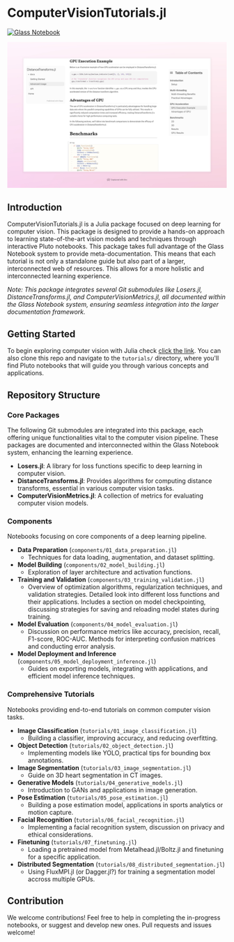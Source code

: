 # ComputerVisionTutorials.jl
[![Glass Notebook](https://img.shields.io/badge/Docs-Glass%20Notebook-aquamarine.svg)](https://glassnotebook.io/r/DxnIPJnIqpEqiQnJgqiBP/index.jl)

![ComputerVisionTutorials.jl Screenshot](/assets/screenshot.jpeg)

## Introduction
ComputerVisionTutorials.jl is a Julia package focused on deep learning for computer vision. This package is designed to provide a hands-on approach to learning state-of-the-art vision models and techniques through interactive Pluto notebooks. This package takes full advantage of the Glass Notebook system to provide meta-documentation. This means that each tutorial is not only a standalone guide but also part of a larger, interconnected web of resources. This allows for a more holistic and interconnected learning experience.

*Note: This package integrates several Git submodules like Losers.jl, DistanceTransforms.jl, and ComputerVisionMetrics.jl, all documented within the Glass Notebook system, ensuring seamless integration into the larger documentation framework.*

## Getting Started
To begin exploring computer vision with Julia check [click the link](https://glassnotebook.io/r/DxnIPJnIqpEqiQnJgqiBP/index.jl). You can also clone this repo and navigate to the `tutorials/` directory, where you'll find Pluto notebooks that will guide you through various concepts and applications.

## Repository Structure
### Core Packages
The following Git submodules are integrated into this package, each offering unique functionalities vital to the computer vision pipeline. These packages are documented and interconnected within the Glass Notebook system, enhancing the learning experience.

- **Losers.jl**: A library for loss functions specific to deep learning in computer vision.
- **DistanceTransforms.jl**: Provides algorithms for computing distance transforms, essential in various computer vision tasks.
- **ComputerVisionMetrics.jl**: A collection of metrics for evaluating computer vision models.

### Components
Notebooks focusing on core components of a deep learning pipeline.

- **Data Preparation** (`components/01_data_preparation.jl`)
  - Techniques for data loading, augmentation, and dataset splitting.
- **Model Building** (`components/02_model_building.jl`)
  - Exploration of layer architecture and activation functions.
- **Training and Validation** (`components/03_training_validation.jl`)
  - Overview of optimization algorithms, regularization techniques, and validation strategies. Detailed look into different loss functions and their applications. Includes a section on model checkpointing, discussing strategies for saving and reloading model states during training.
- **Model Evaluation** (`components/04_model_evaluation.jl`)
  - Discussion on performance metrics like accuracy, precision, recall, F1-score, ROC-AUC. Methods for interpreting confusion matrices and conducting error analysis.
- **Model Deployment and Inference** (`components/05_model_deployment_inference.jl`)
  - Guides on exporting models, integrating with applications, and efficient model inference techniques.

### Comprehensive Tutorials
Notebooks providing end-to-end tutorials on common computer vision tasks.

- **Image Classification** (`tutorials/01_image_classification.jl`)
  - Building a classifier, improving accuracy, and reducing overfitting.
- **Object Detection** (`tutorials/02_object_detection.jl`)
  - Implementing models like YOLO, practical tips for bounding box annotations.
- **Image Segmentation** (`tutorials/03_image_segmentation.jl`)
  - Guide on 3D heart segmentation in CT images.
- **Generative Models** (`tutorials/04_generative_models.jl`)
  - Introduction to GANs and applications in image generation.
- **Pose Estimation** (`tutorials/05_pose_estimation.jl`)
  - Building a pose estimation model, applications in sports analytics or motion capture.
- **Facial Recognition** (`tutorials/06_facial_recognition.jl`)
  - Implementing a facial recognition system, discussion on privacy and ethical considerations.
- **Finetuning** (`tutorials/07_finetuning.jl`)
  - Loading a pretrained model from Metalhead.jl/Boltz.jl and finetuning for a specific application.
- **Distributed Segmentation** (`tutorials/08_distributed_segmentation.jl`)
  - Using FluxMPI.jl (or Dagger.jl?) for training a segmentation model accross multiple GPUs.

## Contribution
We welcome contributions! Feel free to help in completing the in-progress notebooks, or suggest and develop new ones. Pull requests and issues welcome!
